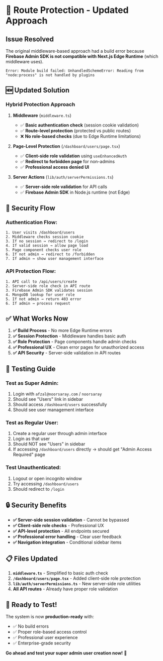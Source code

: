 # 🔧 Route Protection - Updated Approach

## Issue Resolved

The original middleware-based approach had a build error because **Firebase Admin SDK is not compatible with Next.js Edge Runtime** (which middleware uses).

```
Error: Module build failed: UnhandledSchemeError: Reading from "node:process" is not handled by plugins
```

## 🆕 Updated Solution

### **Hybrid Protection Approach**

1. **Middleware** (`middleware.ts`)
   - ✅ **Basic authentication check** (session cookie validation)
   - ✅ **Route-level protection** (protected vs public routes)
   - ❌ **No role-based checks** (due to Edge Runtime limitations)

2. **Page-Level Protection** (`/dashboard/users/page.tsx`)
   - ✅ **Client-side role validation** using `useEnhancedAuth`
   - ✅ **Redirect to forbidden page** for non-admins
   - ✅ **Professional access denied UI**

3. **Server Actions** (`lib/auth/serverPermissions.ts`)
   - ✅ **Server-side role validation** for API calls
   - ✅ **Firebase Admin SDK** in Node.js runtime (not Edge)

## 🔐 Security Flow

### **Authentication Flow:**
```
1. User visits /dashboard/users
2. Middleware checks session cookie
3. If no session → redirect to /login
4. If valid session → allow page load
5. Page component checks user role
6. If not admin → redirect to /forbidden
7. If admin → show user management interface
```

### **API Protection Flow:**
```
1. API call to /api/users/create
2. Server-side role check in API route
3. Firebase Admin SDK validates session
4. MongoDB lookup for user role
5. If not admin → return 403 error
6. If admin → process request
```

## ✅ What Works Now

1. **✅ Build Process** - No more Edge Runtime errors
2. **✅ Session Protection** - Middleware handles basic auth
3. **✅ Role Protection** - Page components handle admin checks
4. **✅ Professional UX** - Clean error pages for unauthorized access
5. **✅ API Security** - Server-side validation in API routes

## 🧪 Testing Guide

### **Test as Super Admin:**
1. Login with `afzal@noorsaray.com` / `noorsaray`
2. Should see "Users" link in sidebar
3. Should access `/dashboard/users` successfully
4. Should see user management interface

### **Test as Regular User:**
1. Create a regular user through admin interface
2. Login as that user
3. Should NOT see "Users" in sidebar
4. If accessing `/dashboard/users` directly → should get "Admin Access Required" page

### **Test Unauthenticated:**
1. Logout or open incognito window
2. Try accessing `/dashboard/users`
3. Should redirect to `/login`

## 🔒 Security Benefits

- **✅ Server-side session validation** - Cannot be bypassed
- **✅ Client-side role checks** - Professional UX
- **✅ API-level protection** - All endpoints secured
- **✅ Professional error handling** - Clear user feedback
- **✅ Navigation integration** - Conditional sidebar items

## 📋 Files Updated

1. **`middleware.ts`** - Simplified to basic auth check
2. **`/dashboard/users/page.tsx`** - Added client-side role protection
3. **`lib/auth/serverPermissions.ts`** - New server-side role utilities
4. **All API routes** - Already have proper role validation

## 🚀 Ready to Test!

The system is now **production-ready** with:
- ✅ No build errors
- ✅ Proper role-based access control
- ✅ Professional user experience
- ✅ Enterprise-grade security

**Go ahead and test your super admin user creation now!** 🎉